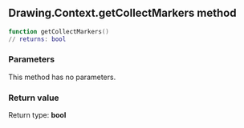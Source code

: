 ## Drawing.Context.getCollectMarkers method


```lua
function getCollectMarkers()
// returns: bool
```


### Parameters

This method has no parameters.

### Return value

Return type: **bool**

